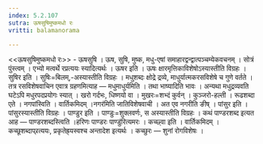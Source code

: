 ```yaml
---
index: 5.2.107
sutra: ऊषसुषिमुष्कमधो रः
vritti: balamanorama

---
```

<<ऊषसुषिमुष्कमधो रः>> - ऊषसुषि । ऊष, सुषि, मुष्क, मधु-एषां समाहारद्वन्द्वात्पञ्चम्येकवचनम् । सोत्रं पुंस्त्वम् । एभ्यो मत्वर्थे रप्रत्ययः स्यादित्यर्थः । ऊषर इति । ऊषः क्षारमृत्तिकाविशेषोऽस्यास्तीति विग्रहः । सुषिर इति । सुषिः=बिलम्,-अस्यास्तीति विग्रहः । मधुशब्दः क्षोद्रे द्रव्ये, माधुर्यात्मकरसविशेषे च गुणे वर्तते । तत्र रसविशेषवाचिन एवात्र ग्रहणमित्याह — मधुमाधुर्यमिति । तथा भाष्यादिति भावः । अन्यथा मधुद्रव्यवति घटेऽपि मधुरपदप्रयोगः स्यात् । खरो गर्दभः, धिष्णयो वा । मुखरः=शभ्दं कुर्वन् । कुञ्जरो-हल्ती । रूढशब्दा एते । नगपांस्विति । वार्तिकमिदम् ।नगर॑मिति जातिविशेषवाची । अत एव नगरीति ङीष् । पांसुर इति । पांसुरस्यास्तीति विग्रहः । पाण्डुर इति । पाण्डुः=शुक्लवर्णः, स अस्यास्तीति विग्रहः । कथं पाण्डरशब्द इत्यत आह — पाण्डरशब्दस्त्विति ।हरिणः पाण्डरः पाण्डु॑रित्यमरः । कच्छ्वा इति । वार्तिकमिदम् । कच्छूशब्दाप्र्रत्ययः, प्रकृतेह्र्यस्वश्च अन्तादेश इत्यर्थः । कच्छुरः — शुनां रोगविशेषः । 
